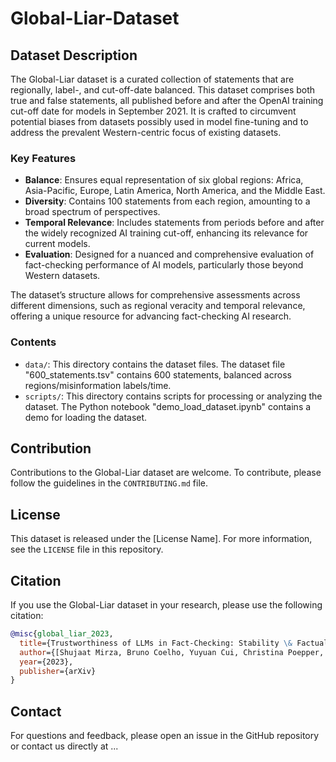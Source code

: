 # Global-Liar-Dataset

## Dataset Description
The Global-Liar dataset is a curated collection of statements that are regionally, label-, and cut-off-date balanced. This dataset comprises both true and false statements, all published before and after the OpenAI training cut-off date for models in September 2021. It is crafted to circumvent potential biases from datasets possibly used in model fine-tuning and to address the prevalent Western-centric focus of existing datasets.

### Key Features
- **Balance**: Ensures equal representation of six global regions: Africa, Asia-Pacific, Europe, Latin America, North America, and the Middle East.
- **Diversity**: Contains 100 statements from each region, amounting to a broad spectrum of perspectives.
- **Temporal Relevance**: Includes statements from periods before and after the widely recognized AI training cut-off, enhancing its relevance for current models.
- **Evaluation**: Designed for a nuanced and comprehensive evaluation of fact-checking performance of AI models, particularly those beyond Western datasets.

The dataset’s structure allows for comprehensive assessments across different dimensions, such as regional veracity and temporal relevance, offering a unique resource for advancing fact-checking AI research.

### Contents
- `data/`: This directory contains the dataset files. The dataset file "600_statements.tsv" contains 600 statements, balanced across regions/misinformation labels/time.
- `scripts/`: This directory contains scripts for processing or analyzing the dataset. The Python notebook "demo_load_dataset.ipynb" contains a demo for loading the dataset.


## Contribution
Contributions to the Global-Liar dataset are welcome. To contribute, please follow the guidelines in the `CONTRIBUTING.md` file.

## License
This dataset is released under the [License Name]. For more information, see the `LICENSE` file in this repository.

## Citation
If you use the Global-Liar dataset in your research, please use the following citation:

```bibtex
@misc{global_liar_2023,
  title={Trustworthiness of LLMs in Fact-Checking: Stability \& Factuality of GPT Models over Time and Geographic Regions},
  author={[Shujaat Mirza, Bruno Coelho, Yuyuan Cui, Christina Poepper, Damon McCoy]},
  year={2023},
  publisher={arXiv}
}
```


## Contact

For questions and feedback, please open an issue in the GitHub repository or contact us directly at ...



